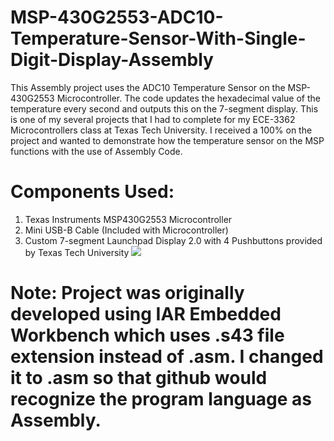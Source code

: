 # MSP-430G2553-ADC10-Temperature-Sensor-With-Single-Digit-Display-Assembly
This Assembly project uses the ADC10 Temperature Sensor on the MSP-430G2553 Microcontroller. The code updates the hexadecimal value of the temperature every second and outputs this on the 7-segment display. This is one of my several projects that I had to complete for my ECE-3362 Microcontrollers class at Texas Tech University. I received a 100% on the project and wanted to demonstrate how the temperature sensor on the MSP functions with the use of Assembly Code.

# Components Used:
1. Texas Instruments MSP430G2553 Microcontroller 
2. Mini USB-B Cable (Included with Microcontroller)
3. Custom 7-segment Launchpad Display 2.0 with 4 Pushbuttons provided by Texas Tech University 
![](ADC10tempsensordemo.gif)

# Note: Project was originally developed using IAR Embedded Workbench which uses .s43 file extension instead of .asm. I changed it to .asm so that github would recognize the program language as Assembly.
